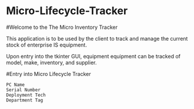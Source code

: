 # Micro-Lifecycle-Tracker

#Welcome to the The Micro Inventory Tracker

This application is to be used by the client to track and manage the current stock of enterprise IS equipment.

Upon entry into the tkinter GUI, equipment equipment can be tracked of model, make, inventory, and supplier. 


#Entry into Micro Lifecycle Tracker

    PC Name
    Serial Number 
    Deployment Tech
    Department Tag

#